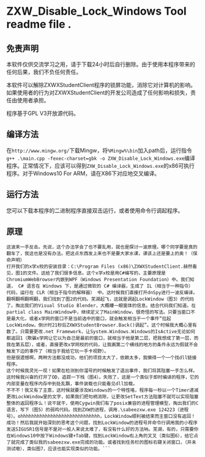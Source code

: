 # ZXW_Disable_Lock_Windows Tool readme file .

## 免责声明

本软件仅供交流学习之用，请于下载24小时后自行删除。由于使用本程序带来的任何后果，我们不负任何责任。

本软件可以解除ZXWXStudentClient程序的锁屏功能，消除它对计算机的影响。如果使用者的行为对ZXWXStudentClient的开发公司造成了任何影响和损失，责任由使用者承担。

程序基于GPL V3开放源代码。

## 编译方法

在`http://www.mingw.org/`下载Mingw，将`%Mingw%\bin`加入path后，运行指令`g++ .\main.cpp -fexec-charset=gbk -o ZXW_Disable_Lock_Windows.exe`编译程序。正常情况下，应该可以得到`ZXW_Disable_Lock_Windows.exe`的x86可执行程序。对于Windows10 For ARM，请在X86下对应地交叉编译。

## 运行方法

您可以下载本程序的二进制程序直接双击运行，或者使用命令行调起程序。

## 原理

```滞学网最近搞了一个“锁屏功能”搞心态。
这波来一手反击。先说，这个办法学会了也不要乱用，就也是探讨一波原理。哪个同学要是真的翻车了，我这也是没有办法。把这点东西发上来也不是要大家水课，课该上还是要上的奥！（保命声明）
打开我们的x学x校的安装目录：C:\Program Files (x86)\ZXWXStudentClient.赫然看见，图1的文件。这给了我们很多信息。这个x学x校是用C#编写的，主要原理是ChromiumWebBrowser内嵌到WPF（Windows Presentation Foundation）中。我们知道， C# 语言在 Windows 下，是通过微软的 C# 编译器，生成了 IL（相当于一种指令） 代码，运行在 CLR（相当于指令的解释器） 中。这时候我们直接打开dnSpy进行一波反编译。
翻啊翻啊翻啊翻，我们找到了图2的代码。芜湖起飞，这就是调起LockWindow（图3）的代码了。掏出我们的Visual Studio Blender，大概瞜一眼窗体的信息。结合代码我们知道。在partial class MainWindow中，继续定义了MainWindow，很奇怪的写法。只要当窗口不是最大化，或者x学网的窗口不是当前选中的窗口，就会触发相当于一个事件“拉起LockWindow，倒计时21秒后ZXWXStudentBrowser.Back()调起”。这个时候我大概心里有数了。只需要更改.net Framework，让System.Windows.Windows的IsActive无论如何都返回1（欺骗x学网让它以为自己是最前的窗口，就相当于他是第二层，把我想成了第一层，而我在第五层），或者，直接更改x学网校的代码，让我画第二个横线的地方的条件永远为假就不会触发下边的事件了（相当于我给它玩一手卡视野）。
但是很遗憾啊，两种方法都没成功，他们的项目太大了，依赖太多，我懒得一个一个找dll链接程序。
这个时候我灵光一现！如果在检测到你溜号的时候触发了退出事件，我们将其阻塞一手怎么样。这时候我兴奋的打开了OD，追踪一下栈（图4）。失败了，这是一个类似于即时编译的程序，它的内部变量在程序内存中到处乱飘，事件装载也只能看见dll加载。
不不不！我又有了主意，这时候就要涉及Windows的一个特性咯，程序每一秒以一个Timer递减更改LockWindow里的文字，如果我们把句柄消除，让更改SetText方法阻塞不就可以实现阻塞整体的返回程序么！说干就干，使用Cygwin我们有了posix兼容的进程管理模型，掏出我们的C语言，写下（图5）的弱鸡代码。找到ZXW的进程，调用.\sabeezxw.exe 124223（进程号）。ohhhhhhhhhhhhhhhhhhhhhhhhhhhhh，LockWindow顺利被结束而主窗口没有返回！成功！然后我就开始深刻的思考这个问题，找到LockWindow的进程号并命令行调用我的小程序发送SIGUSR1信号是不是对一般人来说太难了，有没有什么好的方法呐。芜湖，有的，只需要你在Windows10中按下Windows键+Tab键，找到LockWindow右上角的叉叉（类似图6），给它点了就完成了类似我的sabeezxw.exe完成的功能。或者找到任务栏的图标右键关闭窗口，（并未测试嗷），类似图7，应该也能实现类似的功能。```
